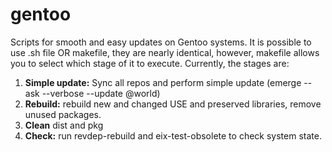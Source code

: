 # gentoo
Scripts for smooth and easy updates on Gentoo systems.
It is possible to use .sh file OR makefile, they are nearly identical, however, makefile allows you to select which stage of it to execute.
Currently, the stages are:
1. **Simple update:** Sync all repos and perform simple update (emerge --ask --verbose --update @world)
2. **Rebuild:** rebuild new and changed USE and preserved libraries, remove unused packages.
3. **Clean** dist and pkg
4. **Check:** run revdep-rebuild and eix-test-obsolete to check system state.  

